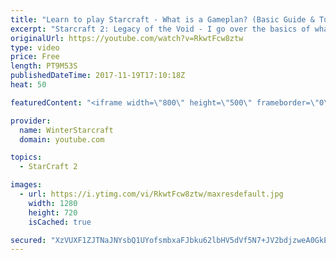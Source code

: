 ```yaml
---
title: "Learn to play Starcraft - What is a Gameplan? (Basic Guide & Tutorial)"
excerpt: "Starcraft 2: Legacy of the Void - I go over the basics of what a gameplan in starcraft 2 is and how to put one together.  Note this is not a guide on WHAT gameplan you should be using as each race!"
originalUrl: https://youtube.com/watch?v=RkwtFcw8ztw
type: video
price: Free
length: PT9M53S
publishedDateTime: 2017-11-19T17:10:18Z
heat: 50

featuredContent: "<iframe width=\"800\" height=\"500\" frameborder=\"0\" src=\"https://www.youtube.com/embed/RkwtFcw8ztw\" allow=\"accelerometer; autoplay; encrypted-media; gyroscope; picture-in-picture\" allowfullscreen></iframe>"

provider:
  name: WinterStarcraft
  domain: youtube.com

topics:
  - StarCraft 2

images:
  - url: https://i.ytimg.com/vi/RkwtFcw8ztw/maxresdefault.jpg
    width: 1280
    height: 720
    isCached: true

secured: "XzVUXF1ZJTNaJNYsbQ1UYofsmbxaFJbku62lbHV5dVf5N7+JV2bdjzweA0GkE92m+o423An/Csxt6IrAiMtrWrs7bG0WCZZCZSHbRQhxd3D4UvfiXHM8h5leqLleaeOGjC7zl7/Mzsrgg+07MZIhEUuqkRbB7cuOmUCeApA2ik8ngn6e8SHthrhM2rt7P5UhIV/LdyxXPkmMYqDUxkAPgsde3nzg+z652XbVT8wLr1LFY4eoesS9vzKyjnn68pDKvRAUswCy0qOyhkEywKkdnNiP/cykO7vxvzQHuDx0kbXLLKTFajQiOZxWFJzw110sj23TZa7jVdrEN37CiCJq2iILVZaJAh04O9JPjfbKSeydIsGoutwq/vjKj4AgVy2rlfQqRvbZDWLHQHQx/ojsbOnS8JKQyPjQ49/meQWZhck=;oTM3mAg513f5nijR2yRefA=="
---
```


